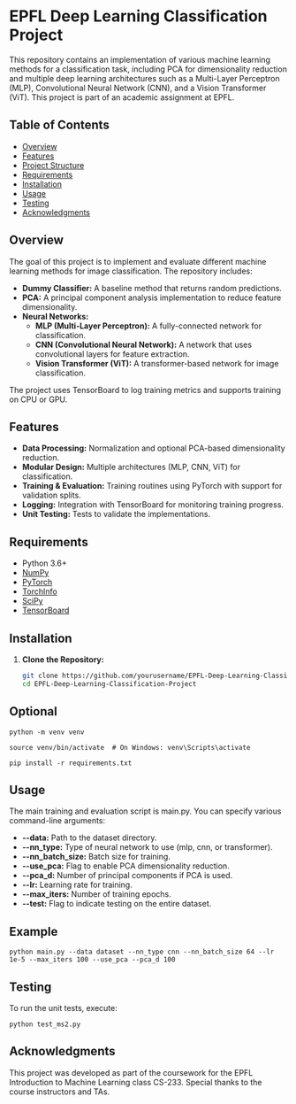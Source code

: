 # EPFL Deep Learning Classification Project

This repository contains an implementation of various machine learning methods for a classification task, including PCA for dimensionality reduction and multiple deep learning architectures such as a Multi-Layer Perceptron (MLP), Convolutional Neural Network (CNN), and a Vision Transformer (ViT). This project is part of an academic assignment at EPFL.

## Table of Contents
- [Overview](#overview)
- [Features](#features)
- [Project Structure](#project-structure)
- [Requirements](#requirements)
- [Installation](#installation)
- [Usage](#usage)
- [Testing](#testing)
- [Acknowledgments](#acknowledgments)


## Overview

The goal of this project is to implement and evaluate different machine learning methods for image classification. The repository includes:
- **Dummy Classifier:** A baseline method that returns random predictions.
- **PCA:** A principal component analysis implementation to reduce feature dimensionality.
- **Neural Networks:**
	- **MLP (Multi-Layer Perceptron):** A fully-connected network for classification.
	- **CNN (Convolutional Neural Network):** A network that uses convolutional layers for feature extraction.
	- **Vision Transformer (ViT):** A transformer-based network for image classification.

The project uses TensorBoard to log training metrics and supports training on CPU or GPU.

## Features

- **Data Processing:** Normalization and optional PCA-based dimensionality reduction.
- **Modular Design:** Multiple architectures (MLP, CNN, ViT) for classification.
- **Training & Evaluation:** Training routines using PyTorch with support for validation splits.
- **Logging:** Integration with TensorBoard for monitoring training progress.
- **Unit Testing:** Tests to validate the implementations.

## Requirements

- Python 3.6+
- [NumPy](https://numpy.org/)
- [PyTorch](https://pytorch.org/)
- [TorchInfo](https://pypi.org/project/torchinfo/)
- [SciPy](https://scipy.org/)
- [TensorBoard](https://www.tensorflow.org/tensorboard)

## Installation

1. **Clone the Repository:**

	```bash
	git clone https://github.com/yourusername/EPFL-Deep-Learning-Classification-Project.git
	cd EPFL-Deep-Learning-Classification-Project

## Optional 

	python -m venv venv

	source venv/bin/activate  # On Windows: venv\Scripts\activate

	pip install -r requirements.txt

## Usage



The main training and evaluation script is main.py. You can specify various command-line arguments:
- **--data:** Path to the dataset directory.
- **--nn_type:** Type of neural network to use (mlp, cnn, or transformer).
- **--nn_batch_size:** Batch size for training.
- **--use_pca:** Flag to enable PCA dimensionality reduction.
- **--pca_d:** Number of principal components if PCA is used.
- **--lr:** Learning rate for training.
- **--max_iters:** Number of training epochs.
- **--test:** Flag to indicate testing on the entire dataset.

## Example

	python main.py --data dataset --nn_type cnn --nn_batch_size 64 --lr 1e-5 --max_iters 100 --use_pca --pca_d 100

## Testing

To run the unit tests, execute:

	python test_ms2.py

## Acknowledgments

This project was developed as part of the coursework for the EPFL Introduction to Machine Learning class CS-233. Special thanks to the course instructors and TAs.